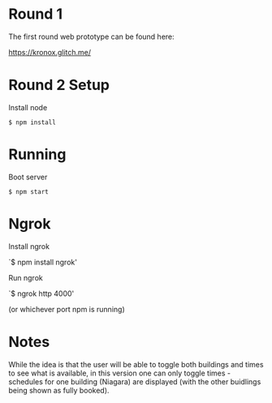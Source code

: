 # Round 1

The first round web prototype can be found here:

https://kronox.glitch.me/

# Round 2 Setup 

Install node

`$ npm install`

# Running

Boot server

`$ npm start`

# Ngrok

Install ngrok

`$ npm install ngrok'

Run ngrok

`$ ngrok http 4000'

(or whichever port npm is running)

# Notes

While the idea is that the user will be able to toggle both buildings and times to see what is available, in this version one can only toggle times - schedules for one building (Niagara) are displayed (with the other buidlings being shown as fully booked).
